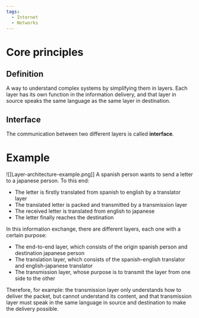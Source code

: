 ```yaml
---
tags:
  - Internet
  - Networks
---
```


# Core principles
## Definition
A way to understand complex systems by simplifying them in layers. Each layer has its own function in the information delivery, and that layer in source speaks the same language as the same layer in destination.
## Interface
The communication between two different layers is called **interface**.
# Example
![[Layer-architecture-example.png]]
A spanish person wants to send a letter to a japanese person. To this end:

- The letter is firstly translated from spanish to english by a translator layer
- The translated letter is packed and transmitted by a transmission layer
- The received letter is translated from english to japanese
- The letter finally reaches the destination

In this information exchange, there are different layers, each one with a certain purpose:
- The end-to-end layer, which consists of the origin spanish person and destination japanese person
- The translation layer, which consists of the spanish-english translator and english-japanese translator
- The transmission layer, whose purpose is to transmit the layer from one side to the other

Therefore, for example: the transmission layer only understands how to deliver the packet, but cannot understand its content, and that transmission layer must speak in the same language in source and destination to make the delivery possible.